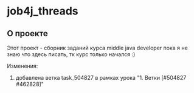 # job4j_threads

## О проекте
Этот проект - сборник заданий курса middle java developer
пока я не знаю что здесь писать, тк курс только начался :)

Изменения:
1. добавлена ветка task_504827 в рамках урока "1. Ветки [#504827 #462828]"